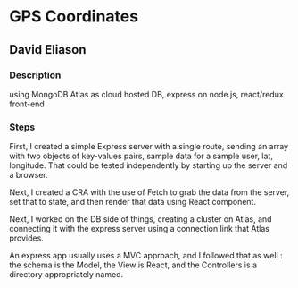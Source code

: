 # GPS Coordinates
## David Eliason
### Description

using MongoDB Atlas as cloud hosted DB, express on node.js, react/redux front-end

### Steps
First, I created a simple Express server with a single route, sending an array with two objects of key-values pairs, sample data for a sample user, lat, longitude. That could be tested independently by starting up the server and a browser.

Next, I created a CRA with the use of Fetch to grab the data from the server, set that to state, and then render that data using React component.

Next, I worked on the DB side of things, creating a cluster on Atlas, and connecting it with the express server using a connection link that Atlas provides.

An express app usually uses a MVC approach, and I followed that as well : the schema is the Model, the View is React, and the Controllers is a directory appropriately named.